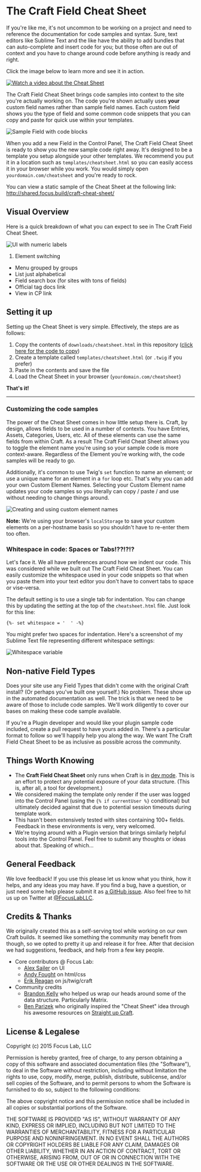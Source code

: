 # The Craft Field Cheat Sheet

If you're like me, it's not uncommon to be working on a project and need to reference the documentation for code samples and syntax. Sure, text editors like Sublime Text and the like have the ability to add bundles that can auto-complete and insert code for you; but those often are out of context and you have to change around code before anything is ready and right.

Click the image below to learn more and see it in action.

[![Watch a video about the Cheat Sheet](https://raw.githubusercontent.com/focuslabllc/craft-field-cheat-sheet/master/img/screen-frame.jpg)](https://vimeo.com/125499887)

The Craft Field Cheat Sheet brings code samples into context to the site you're actually working on. The code you're shown actually uses **your** custom field names rather than sample field names. Each custom field shows you the type of field and some common code snippets that you can copy and paste for quick use within your templates.

![Sample Field with code blocks](https://raw.githubusercontent.com/focuslabllc/craft-field-cheat-sheet/master/img/ui-sample-1.png)

When you add a new Field in the Control Panel, The Craft Field Cheat Sheet is ready to show you the new sample code right away. It's designed to be a template you setup alongside your other templates. We recommend you put it in a location such as `templates/cheatsheet.html` so you can easily access it in your browser while you work. You would simply open `yourdomain.com/cheatsheet` and you're ready to rock.

You can view a static sample of the Cheat Sheet at the following link: <http://shared.focus.build/craft-cheat-sheet/>


## Visual Overview

Here is a quick breakdown of what you can expect to see in The Craft Field Cheat Sheet.

![UI with numeric labels](https://raw.githubusercontent.com/focuslabllc/craft-field-cheat-sheet/master/img/ui-sample-2.png)

1. Element switching
-  Menu grouped by groups
-  List just alphabetical
-  Field search box (for sites with tons of fields)
-  Official tag docs link
-  View in CP link



## Setting it up

Setting up the Cheat Sheet is very simple. Effectively, the steps are as follows:

1. Copy the contents of `downloads/cheatsheet.html` in this repository ([click here for the code to copy](https://raw.githubusercontent.com/focuslabllc/craft-field-cheat-sheet/master/downloads/cheatsheet.html))
2. Create a template called `templates/cheatsheet.html` (or `.twig` if you prefer)
3. Paste in the contents and save the file
4. Load the Cheat Sheet in your browser (`yourdomain.com/cheatsheet`)

**That's it!**

---

### Customizing the code samples

The power of the Cheat Sheet comes in how little setup there is. Craft, by design, allows fields to be used in a number of contexts. You have Entries, Assets, Categories, Users, etc. All of these elements can use the same fields from within Craft. As a result The Craft Field Cheat Sheet allows you to toggle the element name you're using so your sample code is more context-aware. Regardless of the Element you're working with, the code samples will be ready to go.

Additionally, it's common to use Twig's `set` function to name an element; or use a unique name for an element in a `for` loop etc. That's why you can add your own Custom Element Names. Selecting your Custom Element name updates your code samples so you literally can copy / paste / and use without needing to change things around.

![Creating and using custom element names](https://raw.githubusercontent.com/focuslabllc/craft-field-cheat-sheet/master/img/ui-sample-3.gif)

**Note:** We're using your browser's `localStorage` to save your custom elements on a per-hostname basis so you shouldn't have to re-enter them too often.


### Whitespace in code: Spaces or Tabs!??!?!?

Let's face it. We all have preferences around how we indent our code. This was considered while we built out The Craft Field Cheat Sheet. You can easily customize the whitespace used in your code snippets so that when you paste them into your text editor you don't have to convert tabs to space or vise-versa.

The default setting is to use a single tab for indentation. You can change this by updating the setting at the top of the `cheatsheet.html` file. Just look for this line:

	{%- set whitespace = '	' -%}

You might prefer two spaces for indentation. Here's a screenshot of my Sublime Text file representing different whitespace settings:

![Whitespace variable](https://raw.githubusercontent.com/focuslabllc/craft-field-cheat-sheet/master/img/ui-sample-4.png)



## Non-native Field Types

Does your site use any Field Types that didn't come with the original Craft install? (Or perhaps you've built one yourself.) No problem. These show up in the automated documentation as well. The trick is that we need to be aware of those to include code samples. We'll work diligently to cover our bases on making these code sample available.

If you're a Plugin developer and would like your plugin sample code included, create a pull request to have yours added in. There's a particular format to follow so we'll happily help you along the way. We want The Craft Field Cheat Sheet to be as inclusive as possible across the community.



## Things Worth Knowing

- The **Craft Field Cheat Sheet** only runs when Craft is in [dev mode](http://buildwithcraft.com/help/dev-mode). This is an effort to protect any potential exposure of your data structure. (This is, after all, a tool for development.)
- We considered making the template only render if the user was logged into the Control Panel (using the `{% if currentUser %}` conditional) but ultimately decided against that due to potential session timeouts during template work.
- This hasn't been extensively tested with sites containing 100+ fields. Feedback in these environments is very, very welcomed.
- We're toying around with a Plugin version that brings similarly helpful tools into the Control Panel. Feel free to submit any thoughts or ideas about that. Speaking of which...



## General Feedback

We love feedback! If you use this please let us know what you think, how it helps, and any ideas you may have. If you find a bug, have a question, or just need some help please submit it as [a GitHub issue](https://github.com/focuslabllc/craft-field-cheat-sheet/issues). Also feel free to hit us up on Twitter at [@FocusLabLLC](https://www.twitter.com/focuslabllc).



## Credits & Thanks

We originally created this as a self-serving tool while working on our own Craft builds. It seemed like something the community may benefit from though, so we opted to pretty it up and release it for free. After that decision we had suggestions, feedback, and help from a few key people.

- Core contributors @ Focus Lab:
    - [Alex Sailer](https://twitter.com/alexsailer) on UI
    - [Andy Fought](https://twitter.com/andyfought) on html/css
    - [Erik Reagan](https://twitter.com/erikreagan) on js/twig/craft
- Community credits
    - [Brandon Kelly](https://twitter.com/brandonkelly) who helped us wrap our heads around some of the data structure. Particularly Matrix.
    - [Ben Parizek](https://twitter.com/BenParizek) who originally inspired the "Cheat Sheet" idea through his awesome resources on [Straight up Craft](http://straightupcraft.com/search/results?q=cheat+sheet).



## License & Legalese

Copyright (c) 2015 Focus Lab, LLC

Permission is hereby granted, free of charge, to any person obtaining a copy of this software and associated documentation files (the "Software"), to deal in the Software without restriction, including without limitation the rights to use, copy, modify, merge, publish, distribute, sublicense, and/or sell copies of the Software, and to permit persons to whom the Software is furnished to do so, subject to the following conditions:

The above copyright notice and this permission notice shall be included in all copies or substantial portions of the Software.

THE SOFTWARE IS PROVIDED "AS IS", WITHOUT WARRANTY OF ANY KIND, EXPRESS OR IMPLIED, INCLUDING BUT NOT LIMITED TO THE WARRANTIES OF MERCHANTABILITY, FITNESS FOR A PARTICULAR PURPOSE AND NONINFRINGEMENT. IN NO EVENT SHALL THE AUTHORS OR COPYRIGHT HOLDERS BE LIABLE FOR ANY CLAIM, DAMAGES OR OTHER LIABILITY, WHETHER IN AN ACTION OF CONTRACT, TORT OR OTHERWISE, ARISING FROM, OUT OF OR IN CONNECTION WITH THE SOFTWARE OR THE USE OR OTHER DEALINGS IN THE SOFTWARE.
